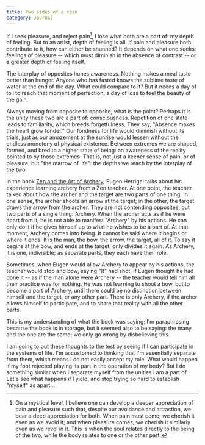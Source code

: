 ```yaml
---
title: Two sides of a coin
category: Journal
---
```


If I seek pleasure, and reject pain[^1], I lose what both are a part of:
my depth of feeling.  But to an artist, depth of feeling is all.  If
pain and pleasure both contribute to it, how can either be shunned?  It
depends on what one seeks: feelings of pleasure -- which must diminish
in the absence of contrast -- or a greater depth of feeling itself.

The interplay of opposites hones awareness.  Nothing makes a meal taste
better than hunger.  Anyone who has fasted knows the sublime taste of
water at the end of the day.  What could compare to it?  But it needs a
day of toil to reach that moment of perfection; a day of loss to feel
the beauty of the gain.

Always moving from opposite to opposite, what is the point?  Perhaps it
is the unity these two are a part of: consciousness.  Repetition of one
state leads to familiarity, which breeds forgetfulness.  They say,
"Absence makes the heart grow fonder."  Our fondness for life would
diminish without its trials, just as our amazement at the sunrise would
lessen without the endless monotony of physical existence.  Between
extremes we are shaped, formed, and bred to a higher state of being: an
awareness of the reality pointed to by those extremes.  That is, not
just a keener sense of pain, or of pleasure, but "the marrow of life":
the depths we reach by the interplay of the two.

In the book [Zen and the Art of Archery](http://www.amazon.com/exec/obidos/ASIN/0375705090/qid=1093865667/sr=ka-1/ref=pd_ka_1/103-4931256-0387027), Eugen Herrigel talks about his
experience learning archery from a Zen teacher.  At one point, the
teacher talked about how the archer and the target are two parts of one
thing.  In one sense, the archer shoots an arrow at the target; in the
other, the target draws the arrow from the archer.  They are not
contending opposites, but two parts of a single thing: Archery.  When
the archer acts as if he were apart from it, he is not able to manifest
"Archery" by his actions.  He can only do it if he gives himself up to
what he wishes to be a part of.  At that moment, Archery comes into
being.  It cannot be said where it begins or where it ends.  It is the
man, the bow, the arrow, the target, all of it.  To say it begins at the
bow, and ends at the target, only divides it again.  As Archery, it is
one, indivisible; as separate parts, they each have their role.

Sometimes, when Eugen would allow Archery to appear by his actions, the
teacher would stop and bow, saying "It" had shot.  If Eugen thought he
had done it -- as if the man alone were Archery -- the teacher would
tell him all their practice was for nothing.  He was not learning to
shoot a bow, but to become a part of Archery, until there could be no
distinction between himself and the target, or any other part.  There is
only Archery, if the archer allows himself to participate, and to share
that reality with all the other parts.

This is my understanding of what the book was saying; I'm paraphrasing
because the book is in storage, but it seemed also to be saying: the
many and the one are the same; we only go wrong by disbelieving this.

I am going to put these thoughts to the test by seeing if I can
participate in the systems of life.  I'm accustomed to thinking that I'm
essentially separate from them, which means I do not easily accept my
role.  What would happen if my foot rejected playing its part in the
operation of my body?  But I do something similar when I separate myself
from the unities I am a part of.  Let's see what happens if I yield, and
stop trying so hard to establish "myself" as apart...

[^1]:  On a mystical level, I believe one can develop a deeper appreciation
of pain and pleasure such that, despite our avoidance and
attraction, we bear a deep appreciation for both.  When pain must
come, we cherish it even as we avoid it; and when pleasure comes, we
cherish it similarly even as we revel in it.  This is when the soul
relates directly to the being of the two, while the body relates to
one or the other part.


